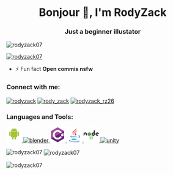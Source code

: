 <h1 align="center">Bonjour 👋, I'm RodyZack</h1>
<h3 align="center">Just a beginner illustator</h3>

<p align="left"> <img src="https://komarev.com/ghpvc/?username=rodyzack07&label=Profile%20views&color=0e75b6&style=flat" alt="rodyzack07" /> </p>

<p align="left"> <a href="https://github.com/ryo-ma/github-profile-trophy"><img src="https://github-profile-trophy.vercel.app/?username=rodyzack07" alt="rodyzack07" /></a> </p>

- ⚡ Fun fact **Open commis nsfw**

<h3 align="left">Connect with me:</h3>
<p align="left">
<a href="https://fb.com/rodyzack" target="blank"><img align="center" src="https://raw.githubusercontent.com/rahuldkjain/github-profile-readme-generator/master/src/images/icons/Social/facebook.svg" alt="rodyzack" height="30" width="40" /></a>
<a href="https://instagram.com/rody_zack" target="blank"><img align="center" src="https://raw.githubusercontent.com/rahuldkjain/github-profile-readme-generator/master/src/images/icons/Social/instagram.svg" alt="rody_zack" height="30" width="40" /></a>
<a href="https://discord.gg/rodyzack_rz26" target="blank"><img align="center" src="https://raw.githubusercontent.com/rahuldkjain/github-profile-readme-generator/master/src/images/icons/Social/discord.svg" alt="rodyzack_rz26" height="30" width="40" /></a>
</p>

<h3 align="left">Languages and Tools:</h3>
<p align="left"> <a href="https://developer.android.com" target="_blank" rel="noreferrer"> <img src="https://raw.githubusercontent.com/devicons/devicon/master/icons/android/android-original-wordmark.svg" alt="android" width="40" height="40"/> </a> <a href="https://www.blender.org/" target="_blank" rel="noreferrer"> <img src="https://download.blender.org/branding/community/blender_community_badge_white.svg" alt="blender" width="40" height="40"/> </a> <a href="https://www.w3schools.com/cs/" target="_blank" rel="noreferrer"> <img src="https://raw.githubusercontent.com/devicons/devicon/master/icons/csharp/csharp-original.svg" alt="csharp" width="40" height="40"/> </a> <a href="https://www.java.com" target="_blank" rel="noreferrer"> <img src="https://raw.githubusercontent.com/devicons/devicon/master/icons/java/java-original.svg" alt="java" width="40" height="40"/> </a> <a href="https://nodejs.org" target="_blank" rel="noreferrer"> <img src="https://raw.githubusercontent.com/devicons/devicon/master/icons/nodejs/nodejs-original-wordmark.svg" alt="nodejs" width="40" height="40"/> </a> <a href="https://unity.com/" target="_blank" rel="noreferrer"> <img src="https://www.vectorlogo.zone/logos/unity3d/unity3d-icon.svg" alt="unity" width="40" height="40"/> </a> </p>

<p><img align="left" src="https://github-readme-stats.vercel.app/api/top-langs?username=rodyzack07&show_icons=true&locale=en&layout=compact" alt="rodyzack07" /></p>

<p>&nbsp;<img align="center" src="https://github-readme-stats.vercel.app/api?username=rodyzack07&show_icons=true&locale=en" alt="rodyzack07" /></p>

<p><img align="center" src="https://github-readme-streak-stats.herokuapp.com/?user=rodyzack07&" alt="rodyzack07" /></p>
